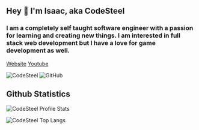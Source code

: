 ## Hey 👋 I'm Isaac, aka CodeSteel
### I am a completely self taught software engineer with a passion for learning and creating new things. I am interested in full stack web development but I have a love for game development as well.

[Website](http://codesteel.io/)
[Youtube](http://youtube.com/@codesteel)

<img src="https://komarev.com/ghpvc/?username=codesteel" alt="CodeSteel" />

<img src="https://img.shields.io/github/followers/codesteel.svg?label=GitHub&style=social" alt="GitHub">

## Github Statistics

<p align="left"><img src="https://github-readme-stats.vercel.app/api?username=codesteel&show_icons=true&theme=tokyonight" alt="CodeSteel Profile Stats" /></p>

<p align="left"><img src="https://github-readme-stats.vercel.app/api/top-langs/?username=codesteel&langs_count=10&theme=tokyonight" alt="CodeSteel Top Langs" /></p>

<!-- <p align="left"><img src="https://github-readme-stats.vercel.app/api/wakatime?username=codesteel" alt="CodeSteel Week Stats" /></p> -->
